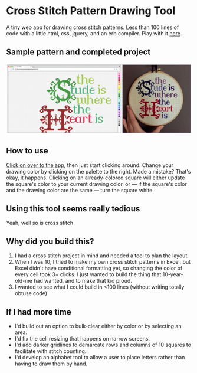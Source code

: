 # Cross Stitch Pattern Drawing Tool
A tiny web app for drawing cross stitch patterns. 
Less than 100 lines of code with a little html, css, jquery, and an erb compiler.
Play with it [here](https://alyssahursh.github.io/cross-stitch/).

## Sample pattern and completed project
![Cross stitch pattern and finished project](/Cross_stitch_demo.png?raw=true "Cross Stitch Demo")

## How to use
[Click on over to the app](https://alyssahursh.github.io/cross-stitch/), then just start clicking around. Change your drawing color by clicking on the palette to the right. Made a mistake? That's okay, it happens. Clicking on an already-colored square will either update the square's color to your current drawing color, or — if the square's color and the drawing color are the same — turn the square white.

## Using this tool seems really tedious
Yeah, well so is cross stitch

## Why did you build this?
1. I had a cross stitch project in mind and needed a tool to plan the layout.
1. When I was 10, I tried to make my own cross stitch patterns in Excel, but Excel didn't have conditional formatting yet, so changing the color of every cell took 3+ clicks. I just wanted to build the thing that 10-year-old-me had wanted, and to make that kid proud.
1. I wanted to see what I could build in <100 lines (without writing totally obtuse code)

## If I had more time
* I'd build out an option to bulk-clear either by color or by selecting an area.
* I'd fix the cell resizing that happens on narrow screens.
* I'd add darker gridlines to demarcate rows and columns of 10 squares to facilitate with stitch counting. 
* I'd develop an alphabet tool to allow a user to place letters rather than having to draw them by hand.
